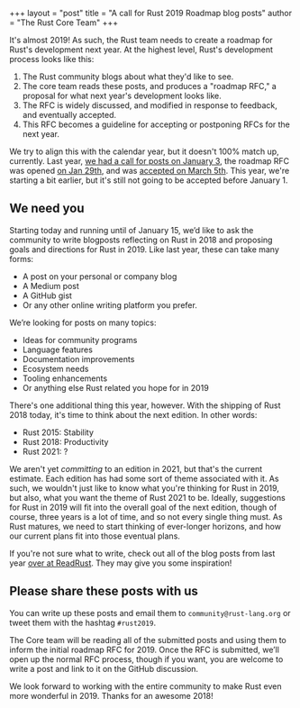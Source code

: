 +++
layout = "post"
title = "A call for Rust 2019 Roadmap blog posts"
author = "The Rust Core Team"
+++

It's almost 2019! As such, the Rust team needs to create a roadmap for Rust's
development next year. At the highest level, Rust's development process looks
like this:

1. The Rust community blogs about what they'd like to see.
2. The core team reads these posts, and produces a "roadmap RFC," a proposal
   for what next year's development looks like.
3. The RFC is widely discussed, and modified in response to feedback, and
   eventually accepted.
4. This RFC becomes a guideline for accepting or postponing RFCs for the next
   year.

We try to align this with the calendar year, but it doesn't 100% match up,
currently. Last year, [we had a call for posts on January
3](https://blog.rust-lang.org/2018/01/03/new-years-rust-a-call-for-community-blogposts.html),
the roadmap RFC was opened [on Jan
29th](https://github.com/rust-lang/rfcs/pull/2314), and was [accepted on
March
5th](https://github.com/rust-lang/rfcs/pull/2314#issuecomment-370576889).
This year, we're starting a bit earlier, but it's still not going to be
accepted before January 1.

## We need you

Starting today and running until of January 15, we’d like to ask the
community to write blogposts reflecting on Rust in 2018 and proposing goals
and directions for Rust in 2019. Like last year, these can take many forms:

* A post on your personal or company blog
* A Medium post
* A GitHub gist
* Or any other online writing platform you prefer.

We’re looking for posts on many topics:

* Ideas for community programs
* Language features
* Documentation improvements
* Ecosystem needs
* Tooling enhancements
* Or anything else Rust related you hope for in 2019

There's one additional thing this year, however. With the shipping of Rust
2018 today, it's time to think about the next edition. In other words:

* Rust 2015: Stability
* Rust 2018: Productivity
* Rust 2021: ?

We aren't yet *committing* to an edition in 2021, but that's the current
estimate. Each edition has had some sort of theme associated with it. As
such, we wouldn't just like to know what you're thinking for Rust in 2019,
but also, what you want the theme of Rust 2021 to be. Ideally, suggestions
for Rust in 2019 will fit into the overall goal of the next edition, though
of course, three years is a lot of time, and so not every single thing must.
As Rust matures, we need to start thinking of ever-longer horizons, and how
our current plans fit into those eventual plans.

If you're not sure what to write, check out all of the blog posts from last
year [over at ReadRust](https://readrust.net/rust-2018/). They may give you
some inspiration!

## Please share these posts with us

You can write up these posts and email them to `community@rust-lang.org` or
tweet them with the hashtag `#rust2019`.

The Core team will be reading all of the submitted posts and using them to
inform the initial roadmap RFC for 2019. Once the RFC is submitted, we’ll
open up the normal RFC process, though if you want, you are welcome to write
a post and link to it on the GitHub discussion.

We look forward to working with the entire community to make Rust even more
wonderful in 2019. Thanks for an awesome 2018!
